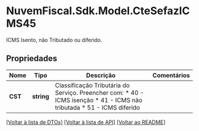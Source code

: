 # NuvemFiscal.Sdk.Model.CteSefazICMS45
ICMS  Isento, não Tributado ou diferido.

## Propriedades

Nome | Tipo | Descrição | Comentários
------------ | ------------- | ------------- | -------------
**CST** | **string** | Classificação Tributária do Serviço.  Preencher com:  * 40 - ICMS isenção  * 41 - ICMS não tributada  * 51 - ICMS diferido | 

[[Voltar à lista de DTOs]](../README.md#documentation-for-models) [[Voltar à lista de API]](../README.md#documentation-for-api-endpoints) [[Voltar ao README]](../README.md)

